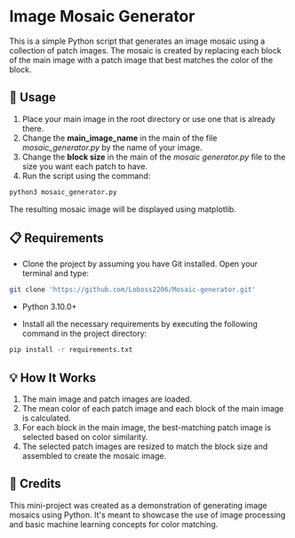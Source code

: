 # Image Mosaic Generator

This is a simple Python script that generates an image mosaic using a collection of patch images. The mosaic is created by replacing each block of the main image with a patch image that best matches the color of the block.

## 🚀 Usage

1. Place your main image in the root directory or use one that is already there.
2. Change the **main_image_name** in the main of the file *mosaic_generator.py* by the name of your image.
3. Change the **block size** in the main of the *mosaic generator.py* file to the size you want each patch to have.
4. Run the script using the command:

```bash
python3 mosaic_generator.py
```

The resulting mosaic image will be displayed using matplotlib.

## 📋 Requirements

* Clone the project by assuming you have Git installed. Open your terminal and type:

```bash
git clone 'https://github.com/Loboss2206/Mosaic-generator.git'
```

* Python 3.10.0+

* Install all the necessary requirements by executing the following command in the project directory:

```bash
pip install -r requirements.txt
```

## 💡 How It Works

1. The main image and patch images are loaded.
2. The mean color of each patch image and each block of the main image is calculated.
3. For each block in the main image, the best-matching patch image is selected based on color similarity.
4. The selected patch images are resized to match the block size and assembled to create the mosaic image.

## 🙌 Credits

This mini-project was created as a demonstration of generating image mosaics using Python. It's meant to showcase the use of image processing and basic machine learning concepts for color matching.
